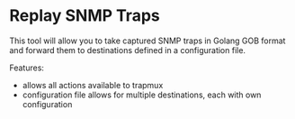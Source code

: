 # Replay SNMP Traps
This tool will allow you to take captured SNMP traps in Golang GOB format and forward them to
destinations defined in a configuration file.

Features:

* allows all actions available to trapmux
* configuration file allows for multiple destinations, each with own configuration

